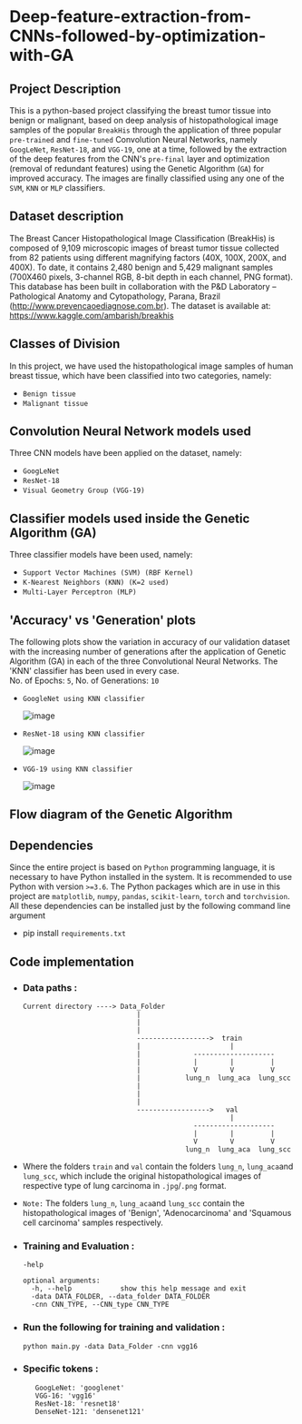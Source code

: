# Deep-feature-extraction-from-CNNs-followed-by-optimization-with-GA    

## Project Description
This is a python-based project classifying the breast tumor tissue into benign or malignant, based on deep analysis of histopathological image samples of the popular `BreakHis` through the application of three popular `pre-trained` and `fine-tuned` Convolution Neural Networks, namely `GoogLeNet`, `ResNet-18`, and `VGG-19`, one at a time, followed by the extraction of the deep features from the CNN's `pre-final` layer and optimization (removal of redundant features) using the Genetic Algorithm (`GA`) for improved accuracy. The images are finally classified using any one of the `SVM`, `KNN` or `MLP` classifiers.

## Dataset description
The Breast Cancer Histopathological Image Classification (BreakHis) is composed of 9,109 microscopic images of breast tumor tissue collected from 82 patients using different magnifying factors (40X, 100X, 200X, and 400X). To date, it contains 2,480 benign and 5,429 malignant samples (700X460 pixels, 3-channel RGB, 8-bit depth in each channel, PNG format). This database has been built in collaboration with the P&D Laboratory – Pathological Anatomy and Cytopathology, Parana, Brazil (http://www.prevencaoediagnose.com.br). The dataset is available at:    
https://www.kaggle.com/ambarish/breakhis

## Classes of Division
In this project, we have used the histopathological image samples of human breast tissue, which have been classified into two categories, namely:  
- `Benign tissue`  
- `Malignant tissue` 

## Convolution Neural Network models used
Three CNN models have been applied on the dataset, namely:  
-	`GoogLeNet`  
-	`ResNet-18`  
-	`Visual Geometry Group (VGG-19)`

## Classifier models used inside the Genetic Algorithm (GA)
Three classifier models have been used, namely:  
-	`Support Vector Machines (SVM) (RBF Kernel)`  
-	`K-Nearest Neighbors (KNN) (K=2 used)`  
-	`Multi-Layer Perceptron (MLP)`  

## 'Accuracy' vs 'Generation' plots
The following plots show the variation in accuracy of our validation dataset with the increasing number of generations after the application of Genetic Algorithm (GA) in each of the three Convolutional Neural Networks. The 'KNN' classifier has been used in every case.     
No. of Epochs: `5`, No. of Generations: `10`
-     GoogleNet using KNN classifier
     ![image](https://user-images.githubusercontent.com/84792746/154838869-35486f58-74c8-46b3-9b15-75333ddd2eef.png)
-     ResNet-18 using KNN classifier
     ![image](https://user-images.githubusercontent.com/84792746/154838818-d415193f-1736-4272-a9c3-90ce013bfc37.png)
-     VGG-19 using KNN classifier
     ![image](https://user-images.githubusercontent.com/84792746/154838834-71b65cea-cc2b-4527-b6ad-0d01e2c532c5.png)
     
## Flow diagram of the Genetic Algorithm


## Dependencies
Since the entire project is based on `Python` programming language, it is necessary to have Python installed in the system. It is recommended to use Python with version `>=3.6`.
The Python packages which are in use in this project are  `matplotlib`, `numpy`, `pandas`, `scikit-learn`, `torch` and `torchvision`. All these dependencies can be installed just by the following command line argument
- pip install `requirements.txt`

## Code implementation
- ### Data paths :
      Current directory ----> Data_Folder
                                  |
                                  |
                                  |               
                                  ------------------>  train
                                  |                      |
                                  |             --------------------
                                  |             |        |         |
                                  |             V        V         V
                                  |           lung_n  lung_aca  lung_scc
                                  |
                                  |
                                  |              
                                  ------------------>   val
                                                         |
                                                --------------------
                                                |        |         |
                                                V        V         V
                                              lung_n  lung_aca  lung_scc
                                              
                               
- Where the folders `train` and `val` contain the folders `lung_n`, `lung_aca`and `lung_scc`, which include the original histopathological images of respective type of lung carcinoma in `.jpg`/`.png` format.
- `Note:` The folders `lung_n`, `lung_aca`and `lung_scc` contain the histopathological images of 'Benign', 'Adenocarcinoma' and 'Squamous cell carcinoma' samples respectively.

- ### Training and Evaluation :
      -help

      optional arguments:
        -h, --help            show this help message and exit
        -data DATA_FOLDER, --data_folder DATA_FOLDER
        -cnn CNN_TYPE, --CNN_type CNN_TYPE
        
-  ### Run the following for training and validation :
  
      `python main.py -data Data_Folder -cnn vgg16`
      
-  ### Specific tokens :

          GoogLeNet: 'googlenet'
          VGG-16: 'vgg16'
          ResNet-18: 'resnet18'
          DenseNet-121: 'densenet121'
